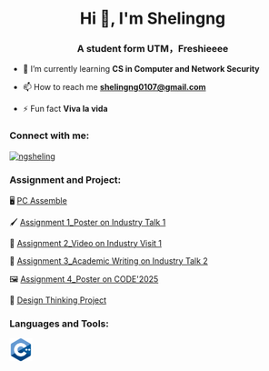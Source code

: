 <h1 align="center">Hi 👋, I'm Shelingng</h1>
<h3 align="center">A student form UTM，Freshieeee</h3>

- 🌱 I’m currently learning **CS in Computer and Network Security**

- 📫 How to reach me **shelingng0107@gmail.com**

- ⚡ Fun fact **Viva la vida**
</p>
<h3 align="left">Connect with me:</h3>
<p align="left">
<a href="https://instagram.com/ngsheling" target="blank"><img align="center" src="https://raw.githubusercontent.com/rahuldkjain/github-profile-readme-generator/master/src/images/icons/Social/instagram.svg" alt="ngsheling" height="30" width="40" /></a>
</p>

<h3 align="left">Assignment and Project:</h3>
<p align="left">
  
🖥️ [PC Assemble](https://github.com/miqbaltariq/SECP1513202420251/blob/main/06/shelingng/PC%20Assemble.pdf)</p>
🖌️ [Assignment 1_Poster on Industry Talk 1](https://github.com/miqbaltariq/SECP1513202420251/blob/main/06/shelingng/Assignment%201_Poster%20on%20Industry%20Talk%201.pdf)</p>
🎥 [Assignment 2_Video on Industry Visit 1](https://github.com/miqbaltariq/SECP1513202420251/blob/main/06/shelingng/Assignment%202_Video%20on%20Industry%20Visit%201.mp4)</p>
📖 [Assignment 3_Academic Writing on Industry Talk 2](https://github.com/miqbaltariq/SECP1513202420251/blob/main/06/shelingng/Assignment%202_Video%20on%20Industry%20Visit%201.mp4)</p>
🖼️ [Assignment 4_Poster on CODE'2025](https://github.com/miqbaltariq/SECP1513202420251/blob/main/06/shelingng/Assignment%204_Poster%20on%20CODE'2025.pdf)</p>
🤖 [Design Thinking Project](https://github.com/miqbaltariq/SECP1513202420251/tree/main/06/shelingng/Design%20Thinking%20Project)</p>


<h3 align="left">Languages and Tools:</h3>
<p align="left"> <a href="https://www.w3schools.com/cpp/" target="_blank" rel="noreferrer"> <img src="https://raw.githubusercontent.com/devicons/devicon/master/icons/cplusplus/cplusplus-original.svg" alt="cplusplus" width="40" height="40"/> </a> </p>



